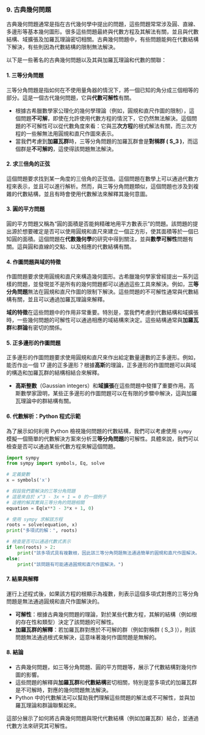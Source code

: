 ### 9. 古典幾何問題

古典幾何問題通常是指在古代幾何學中提出的問題，這些問題常常涉及圓、直線、多邊形等基本幾何圖形。很多這些問題最終與代數方程及其解法有關，並且與代數結構、域擴張及加羅瓦理論密切相關。古典幾何問題中，有些問題能夠在代數結構下解決，有些則因為代數結構的限制無法解決。

以下是一些著名的古典幾何問題以及其與加羅瓦理論和代數的關聯：

#### 1. 三等分角問題

三等分角問題是指如何在不使用量角器的情況下，將一個已知的角分成三個相等的部分。這是一個古代幾何問題，它與**代數可解性**有關。

- 根據古希臘數學家公理化的幾何學理論（例如，圓規和直尺作圖的限制），這個問題**不可解**，即使在允許使用代數方程的情況下，它仍然無法解決。這個問題的不可解性可以從代數角度來看：它與**三次方程**的根式解法有關，而三次方程的一些解無法用圓規和直尺作圖來表示。
- 當我們考慮到**加羅瓦群**時，三等分角問題的加羅瓦群會是**對稱群 \( S_3 \)**，而這個群是**不可解的**，這使得該問題無法解決。

#### 2. 求三倍角的正弦

這個問題要求找到某一角度的三倍角的正弦值。這個問題在數學上可以通過代數方程來表示，並且可以進行解析。然而，與三等分角問題類似，這個問題也涉及到複雜的代數結構，並且有時會使用代數解法來解釋其幾何意圖。

#### 3. 圓的平方問題

圓的平方問題又稱為“圓的面積是否能夠精確地用平方數表示”的問題。該問題的提出源於想要確定是否可以使用圓規和直尺來建立一個正方形，使其面積等於一個已知圓的面積。這個問題在**代數幾何學**的研究中得到關注，並與**數學可解性**問題有關。這與圓和直線的交點、以及相應的代數結構有關。

#### 4. 作圖問題與域的特徵

作圖問題要求使用圓規和直尺來構造幾何圖形。古希臘幾何學家曾經提出一系列這樣的問題，並發現並不是所有的幾何問題都可以通過這些工具來解決。例如，**三等分角問題**無法在圓規和直尺作圖的限制下解決。這些問題的不可解性通常與代數結構有關，並且可以通過加羅瓦理論來解釋。

**域的特徵**在這些問題中的作用非常重要。特別是，當我們考慮到代數結構和域擴張時，一些幾何問題的可解性可以通過相應的域結構來決定。這些結構通常與**加羅瓦群**和**群論**有密切的關係。

#### 5. 正多邊形的作圖問題

正多邊形的作圖問題要求使用圓規和直尺來作出給定數量邊數的正多邊形。例如，能否作出一個 17 邊的正多邊形？根據**高斯**的理論，正多邊形的作圖問題可以與域的構造和加羅瓦群的結構相結合來解釋。

- **高斯整數**（Gaussian integers）和**域擴張**在這些問題中發揮了重要作用。高斯數學家證明，某些正多邊形的作圖問題可以在有限的步驟中解決，這與加羅瓦理論中的群結構有關。

#### 6. 代數解析：Python 程式示範

為了展示如何利用 Python 檢視幾何問題的代數結構，我們可以考慮使用 `sympy` 模擬一個簡單的代數解決方案來分析**三等分角問題**的可解性。具體來說，我們可以檢查是否可以通過某些代數方程來解這個問題。

```python
import sympy
from sympy import symbols, Eq, solve

# 定義變數
x = symbols('x')

# 假設我們要解決的三等分角問題
# 這是來自於 x^3 - 3x + 1 = 0 的一個例子
# 這裡的解其實與三等分角的問題相關
equation = Eq(x**3 - 3*x + 1, 0)

# 使用 sympy 求解該方程
roots = solve(equation, x)
print("多項式的解：", roots)

# 檢查是否可以通過代數式表示
if len(roots) > 2:
    print("該多項式具有複數根，因此該三等分角問題無法通過簡單的圓規和直尺作圖解決。")
else:
    print("該問題有可能通過圓規和直尺作圖解決。")
```

#### 7. 結果與解釋

運行上述程式後，如果該方程的根顯示為複數，則表示這個多項式對應的三等分角問題是無法通過圓規和直尺作圖解決的。

- **可解性**：根據古典幾何問題的理論，對於某些代數方程，其解的結構（例如根的存在性和類型）決定了該問題的可解性。
- **加羅瓦群的解釋**：若加羅瓦群對應於不可解的群（例如對稱群 \( S_3 \)），則該問題無法通過根式來解決，這意味著幾何作圖問題是無解的。

#### 8. 結論

- 古典幾何問題，如三等分角問題、圓的平方問題等，展示了代數結構對幾何作圖的影響。
- 這些問題的解釋與**加羅瓦群**和**代數結構**密切相關，特別是當多項式的加羅瓦群是不可解時，對應的幾何問題無法解決。
- Python 中的代數解法可以幫助我們理解這些問題的解法或不可解性，並與加羅瓦理論和群論聯繫起來。

這部分展示了如何將古典幾何問題與現代代數結構（例如加羅瓦群）結合，並通過代數方法來研究其可解性。